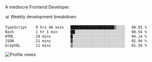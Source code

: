 A mediocre Frontend Developer.

📊 Weekly development breakdown
<!--START_SECTION:waka-->

```txt
TypeScript    9 hrs 46 mins   ████████████████████▒░░░░   80.91 %
Bash          1 hr 1 min      ██░░░░░░░░░░░░░░░░░░░░░░░   08.54 %
HTML          29 mins         █░░░░░░░░░░░░░░░░░░░░░░░░   04.14 %
JSON          21 mins         ▓░░░░░░░░░░░░░░░░░░░░░░░░   02.94 %
GraphQL       11 mins         ▒░░░░░░░░░░░░░░░░░░░░░░░░   01.56 %
```

<!--END_SECTION:waka-->

<img src="https://gpvc.arturio.dev/iqbalfasri" alt="Profile views"/>

